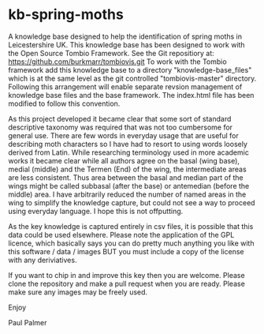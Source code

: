 # kb-spring-moths
A knowledge base designed to help the identification of spring moths in Leicestershire UK.
This knowledge base has been designed to work with the Open Source Tombio Framework. See the Git repositiory at:
https://github.com/burkmarr/tombiovis.git
To work with the Tombio framework add this knowledge base to a directory "knowledge-base_files" which is at the same level as the git controlled "tombiovis-master" directory.
Following this arrangement will enable separate revsion management of knowledge base files and the base framework.
The index.html file has been modified to follow this convention.

As this project developed it became clear that some sort of standard descriptive taxonomy was required that was not too cumbersome for general use. There are few words in everyday usage that are useful for describing moth characters so I have had to resort to using words loosely derived from Latin. While researching terminology used in more academic works it became clear while all authors agree on the basal (wing base), medial (middle) and the Termen (End) of the wing, the intermediate areas are less consistent. Thus area between the basal and median part of the wings might be called  subbasal (after the base) or antemedian (before the middle) area. I have arbitrarily reduced the number of named areas in the wing to simplify the knowledge capture, but could not see a way to proceed using everyday language. I hope this is not offputting. 

As the key knowledge is captured entirely in csv files, it is possible that this data could be used elsewhere. Please note the application of the GPL licence, which basically says you can do pretty much anything you like with this software / data / images BUT you must include a copy of the license with any deriviatives.

If you want to chip in and improve this key then you are welcome. Please clone the repository and make a pull request when you are ready. Please make sure any images may be freely used.

Enjoy

Paul Palmer
